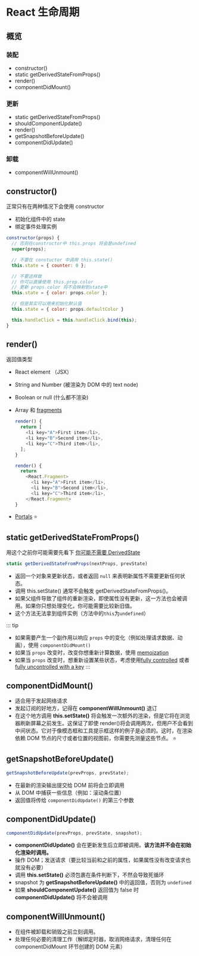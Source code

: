 # React 生命周期

## 概览

### 装配

- constructor()
- static getDerivedStateFromProps()
- render()
- componentDidMount()

### 更新

- static getDerivedStateFromProps()
- shouldComponentUpdate()
- render()
- getSnapshotBeforeUpdate()
- componentDidUpdate()

### 卸载

- componentWillUnmount()

## constructor()

正常只有在两种情况下会使用 constructor

- 初始化组件中的 state
- 绑定事件处理实例

```js
constructor(props) {
  // 否则在constructor中 this.props 将会是undefined
  super(props);

  // 不要在 constuctor 中调用 this.state()
  this.state = { counter: 0 };

  // 不要这样做
  // 你可以直接使用 this.prop.color
  // 更新 props.color 将不会映射到state中
  this.state = { color: props.color };

  // 但是其实可以用来初始化默认值
  this.state = { color: props.defaultColor }

  this.handleClick = this.handleClick.bind(this);
}
```

## render()

返回值类型

- React element （JSX）
- String and Number (被渲染为 DOM 中的 text node)
- Boolean or null (什么都不渲染)
- Array 和 [fragments](https://reactjs.org/docs/fragments.html)

  ```js
  render() {
    return [
      <li key="A">First item</li>,
      <li key="B">Second item</li>,
      <li key="C">Third item</li>,
    ];
  }
  ```

  ```js
  render() {
    return
      <React.Fragment>
        <li key="A">First item</li>,
        <li key="B">Second item</li>,
        <li key="C">Third item</li>,
      </React.Fragment>
  }
  ```

- [Portals](https://reactjs.org/docs/portals.html) ⭐️

## static getDerivedStateFromProps()

用这个之前你可能需要先看下 [你可能不需要 DerivedState](https://reactjs.org/blog/2018/06/07/you-probably-dont-need-derived-state.html)

```js
static getDerivedStateFromProps(nextProps, prevState)
```

- 返回一个对象来更新状态，或者返回 `null` 来表明新属性不需要更新任何状态。
- 调用 this.setState() 通常不会触发 getDerivedStateFromProps()。
- 如果父组件导致了组件的重新渲染，即使属性没有更新，这一方法也会被调用。如果你只想处理变化，你可能需要比较新旧值。
- 这个方法无法拿到组件实例（方法中的`this`为`undefined`）

::: tip

- 如果需要产生一个副作用以响应 `props` 中的变化（例如处理请求数据、动画），使用 `componentDidMount()`
- 如果当 `props` 改变时，改变你想重新计算数据，使用 [memoization](https://reactjs.org/blog/2018/06/07/you-probably-dont-need-derived-state.html#what-about-memoization)
- 如果当 `props` 改变时，想重新设置某些状态，考虑使用[fully controlled](https://reactjs.org/blog/2018/06/07/you-probably-dont-need-derived-state.html#recommendation-fully-controlled-component) 或者 [fully uncontrolled with a key](https://reactjs.org/blog/2018/06/07/you-probably-dont-need-derived-state.html#recommendation-fully-uncontrolled-component-with-a-key)
  :::

## componentDidMount()

- 适合用于发起网络请求
- 发起订阅的好地方，记得在 **componentWillUnmount()** 退订
- 在这个地方调用 **this.setState()** 将会触发一次额外的渲染，但是它将在浏览器刷新屏幕之前发生。这保证了即使 render()将会调用两次，但用户不会看到中间状态。它对于像模态框和工具提示框这样的例子是必须的。这时，在渲染依赖 DOM 节点的尺寸或者位置的视图前，你需要先测量这些节点。 ⭐️

## getSnapshotBeforeUpdate()

```js
getSnapshotBeforeUpdate(prevProps, prevState);
```

- 在最新的渲染输出提交给 DOM 前将会立即调用
- 从 DOM 中捕获一些信息（例如：滚动条位置）
- 返回值将传给 `componentDidUpdate()` 的第三个参数

## componentDidUpdate()

```js
componentDidUpdate(prevProps, prevState, snapshot);
```

- **componentDidUpdate()** 会在更新发生后立即被调用。**该方法并不会在初始化渲染时调用。**
- 操作 DOM；发送请求（要比较当前和之前的属性，如果属性没有改变请求也就没有必要）
- 调用 **this.setState()** 必须包裹在条件判断下，不然会导致死循环
- snapshot 为 **getSnapshotBeforeUpdate()** 中的返回值，否则为 `undefined`
- 如果 **shouldComponentUpdate()** 返回值为 false 时 **componentDidUpdate()** 将不会被调用

## componentWillUnmount()

- 在组件被卸载和销毁之前立刻调用。
- 处理任何必要的清理工作（解绑定时器，取消网络请求，清理任何在 componentDidMount 环节创建的 DOM 元素）
